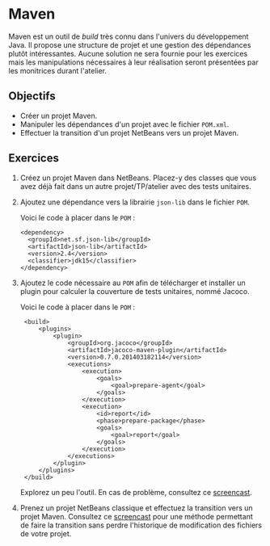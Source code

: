 Maven
=====

Maven est un outil de _build_ très connu dans l'univers du développement Java.
Il propose une structure de projet et une gestion des dépendances plutôt
intéressantes. Aucune solution ne sera fournie pour les exercices mais les
manipulations nécessaires à leur réalisation seront présentées par les
monitrices durant l'atelier.

Objectifs
---------

* Créer un projet Maven.
* Manipuler les dépendances d'un projet avec le fichier `POM.xml`.
* Effectuer la transition d'un projet NetBeans vers un projet Maven.

Exercices
---------

1. Créez un projet Maven dans NetBeans. Placez-y des classes que vous avez déjà
   fait dans un autre projet/TP/atelier avec des tests unitaires.

2. Ajoutez une dépendance vers la librairie `json-lib` dans le fichier `POM`.

   Voici le code à placer dans le `POM` :
   ```
   <dependency>
     <groupId>net.sf.json-lib</groupId>
     <artifactId>json-lib</artifactId>
     <version>2.4</version>
     <classifier>jdk15</classifier>
   </dependency>
   ```

3. Ajoutez le code nécessaire au `POM` afin de télécharger et installer un
   plugin pour calculer la couverture de tests unitaires, nommé Jacoco.

   Voici le code à placer dans le `POM` :
   ```
    <build>
        <plugins>
            <plugin>
                <groupId>org.jacoco</groupId>
                <artifactId>jacoco-maven-plugin</artifactId>
                <version>0.7.0.201403182114</version>
                <executions>
                    <execution>
                        <goals>
                            <goal>prepare-agent</goal>
                        </goals>
                    </execution>
                    <execution>
                        <id>report</id>
                        <phase>prepare-package</phase>
                        <goals>
                            <goal>report</goal>
                        </goals>
                    </execution>
                </executions>
            </plugin>
        </plugins>
    </build>
    ```

    Explorez un peu l'outil. En cas de problème, consultez ce [screencast](http://accueil.labunix.uqam.ca/~berger_j/Jacoco.mov).

4. Prenez un projet NetBeans classique et effectuez la transition vers un projet
   Maven. Consultez ce [screencast](http://accueil.labunix.uqam.ca/~berger_j/TraductionProjetNetBeansVersMaven.mov)
   pour une méthode permettant de faire la transition sans perdre l'historique
   de modification des fichiers de votre projet.
